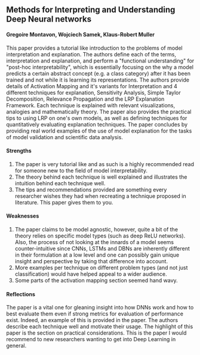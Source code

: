 ## Methods for Interpreting and Understanding Deep Neural networks

#### Gregoire Montavon, Wojciech Samek, Klaus-Robert Muller
 
This paper provides a tutorial like introduction to the problems of model interpretation and explanation. The authors define each of the terms, interpretation and explanation, and perform a "functional understanding" for "post-hoc interpretability", which is essentially focusing on the why a model predicts a certain abstract concept (e.g. a class category) after it has been trained and not while it is learning its representations.
The authors provide details of Activation Mapping and it's variants for Interpretation and 4 different techniques for explanation, Sensitivity Analysis, Simple Taylor Decomposition, Relevance Propagation and the LRP Explanation Framework. Each technique is explained with relevant visualizations, analogies and mathematically theory.
The paper also provides the practical tips to using LRP on one's own models, as well as defining techniques for quantitatively evaluating explanation techniques.  The paper concludes by providing real world examples of the use of model explanation for the tasks of model validation and scientific data analysis.
 
#### Strengths

1. The paper is very tutorial like and as such is a highly recommended read for someone new to the field of model interpretability.
2. The theory behind each technique is well explained and illustrates the intuition behind each technique well.
3. The tips and recommendations provided are something every researcher wishes they had when recreating a technique proposed in literature. This paper gives them to you.
 
#### Weaknesses

1. The paper claims to be model agnostic, however, quite a bit of the theory relies on specific model types (such as deep ReLU networks). Also, the process of not looking at the innards of a model seems counter-intuitive since CNNs, LSTMs and DBNs are inherently different in their formulation at a low level and one can possibly gain unique insight and perspective by taking that difference into account.
2. More examples per technique on different problem types (and not just classification) would have helped appeal to a wider audience.
3. Some parts of the activation mapping section seemed hand wavy.
 
#### Reflections

The paper is a vital one for gleaning insight into how DNNs work and how to best evaluate them even if strong metrics for evaluation of performance exist. Indeed, an example of this is provided in the paper. The authors describe each technique well and motivate their usage. The highlight of this paper is the section on practical considerations. This is the paper I would recommend to new researchers wanting to get into Deep Learning in general.